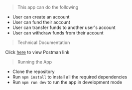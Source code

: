 > This app can do the following

- User can create an account
- User can fund their account
- User can transfer funds to another user's account
- User can withdraw funds from their account

> Technical Documentation

Click [here](https://documenter.getpostman.com/view/16059391/UVyuTFsQ) to view Postman link

> Running the App

- Clone the repository
- Run `npm install` to install all the required dependencies
- Run `npm run dev` to run the app in development mode